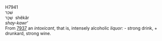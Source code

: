 <body>
  <p>H7941<br>  שׁכר  <br> שֵׁכָר  ‎  shêkâr  <br><i>shay-kawr‘ </i><br>From <a href="h7937.htm">7937</a>  an <i>intoxicant</i>, that is, intensely alcoholic <i>liquor: - </i>strong drink, + drunkard, strong wine.<br></p>
 </body>